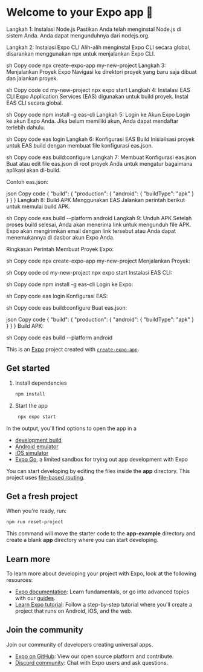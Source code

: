 # Welcome to your Expo app 👋
Langkah 1: Instalasi Node.js
Pastikan Anda telah menginstal Node.js di sistem Anda. Anda dapat mengunduhnya dari nodejs.org.

Langkah 2: Instalasi Expo CLI
Alih-alih menginstal Expo CLI secara global, disarankan menggunakan npx untuk menjalankan Expo CLI.

sh
Copy code
npx create-expo-app my-new-project
Langkah 3: Menjalankan Proyek Expo
Navigasi ke direktori proyek yang baru saja dibuat dan jalankan proyek.

sh
Copy code
cd my-new-project
npx expo start
Langkah 4: Instalasi EAS CLI
Expo Application Services (EAS) digunakan untuk build proyek. Instal EAS CLI secara global.

sh
Copy code
npm install -g eas-cli
Langkah 5: Login ke Akun Expo
Login ke akun Expo Anda. Jika belum memiliki akun, Anda dapat mendaftar terlebih dahulu.

sh
Copy code
eas login
Langkah 6: Konfigurasi EAS Build
Inisialisasi proyek untuk EAS build dengan membuat file konfigurasi eas.json.

sh
Copy code
eas build:configure
Langkah 7: Membuat Konfigurasi eas.json
Buat atau edit file eas.json di root proyek Anda untuk mengatur bagaimana aplikasi akan di-build.

Contoh eas.json:

json
Copy code
{
  "build": {
    "production": {
      "android": {
        "buildType": "apk"
      }
    }
  }
}
Langkah 8: Build APK Menggunakan EAS
Jalankan perintah berikut untuk memulai build APK.

sh
Copy code
eas build --platform android
Langkah 9: Unduh APK
Setelah proses build selesai, Anda akan menerima link untuk mengunduh file APK. Expo akan mengirimkan email dengan link tersebut atau Anda dapat menemukannya di dasbor akun Expo Anda.

Ringkasan Perintah
Membuat Proyek Expo:

sh
Copy code
npx create-expo-app my-new-project
Menjalankan Proyek:

sh
Copy code
cd my-new-project
npx expo start
Instalasi EAS CLI:

sh
Copy code
npm install -g eas-cli
Login ke Expo:

sh
Copy code
eas login
Konfigurasi EAS:

sh
Copy code
eas build:configure
Buat eas.json:

json
Copy code
{
  "build": {
    "production": {
      "android": {
        "buildType": "apk"
      }
    }
  }
}
Build APK:

sh
Copy code
eas build --platform android





This is an [Expo](https://expo.dev) project created with [`create-expo-app`](https://www.npmjs.com/package/create-expo-app).

## Get started

1. Install dependencies

   ```bash
   npm install
   ```

2. Start the app

   ```bash
    npx expo start
   ```

In the output, you'll find options to open the app in a

- [development build](https://docs.expo.dev/develop/development-builds/introduction/)
- [Android emulator](https://docs.expo.dev/workflow/android-studio-emulator/)
- [iOS simulator](https://docs.expo.dev/workflow/ios-simulator/)
- [Expo Go](https://expo.dev/go), a limited sandbox for trying out app development with Expo

You can start developing by editing the files inside the **app** directory. This project uses [file-based routing](https://docs.expo.dev/router/introduction).

## Get a fresh project

When you're ready, run:

```bash
npm run reset-project
```

This command will move the starter code to the **app-example** directory and create a blank **app** directory where you can start developing.

## Learn more

To learn more about developing your project with Expo, look at the following resources:

- [Expo documentation](https://docs.expo.dev/): Learn fundamentals, or go into advanced topics with our [guides](https://docs.expo.dev/guides).
- [Learn Expo tutorial](https://docs.expo.dev/tutorial/introduction/): Follow a step-by-step tutorial where you'll create a project that runs on Android, iOS, and the web.

## Join the community

Join our community of developers creating universal apps.

- [Expo on GitHub](https://github.com/expo/expo): View our open source platform and contribute.
- [Discord community](https://chat.expo.dev): Chat with Expo users and ask questions.
